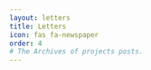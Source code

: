 ```yaml
---
layout: letters
title: Letters
icon: fas fa-newspaper
order: 4
# The Archives of projects posts.
---
```


